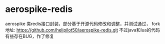 # aerospike-redis
aerospike 类redis接口封装，部分基于开源代码修改和调整，并测试通过， fork地址: https://github.com/helipilot50/aerospike-redis.git 不过java和lua的代码有些存在BUG，作了修复
